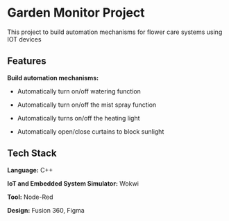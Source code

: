 # Garden Monitor Project

This project to build automation mechanisms for flower care systems using IOT devices

## Features
**Build automation mechanisms:**
- Automatically turn on/off watering function

- Automatically turn on/off the mist spray function

- Automatically turns on/off the heating light

- Automatically open/close curtains to block sunlight
## Tech Stack

**Language:** C++

**IoT and Embedded System Simulator:** Wokwi

**Tool:** Node-Red

**Design:** Fusion 360, Figma
 
